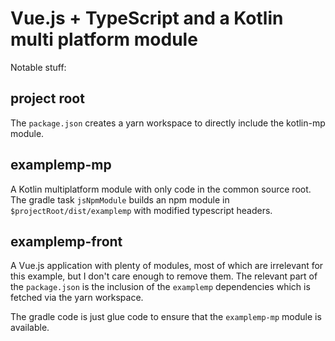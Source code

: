 # Vue.js + TypeScript and a Kotlin multi platform module

Notable stuff:

## project root

The `package.json` creates a yarn workspace to directly include the kotlin-mp module.

## examplemp-mp

A Kotlin multiplatform module with only code in the common source root. The gradle task `jsNpmModule` builds
an npm module in `$projectRoot/dist/examplemp` with modified typescript headers.

## examplemp-front

A Vue.js application with plenty of modules, most of which are irrelevant for this
example, but I don't care enough to remove them.
The relevant part of the `package.json` is the inclusion of the `examplemp` dependencies which is fetched via
the yarn workspace.

The gradle code is just glue code to ensure that the `examplemp-mp` module is available.
